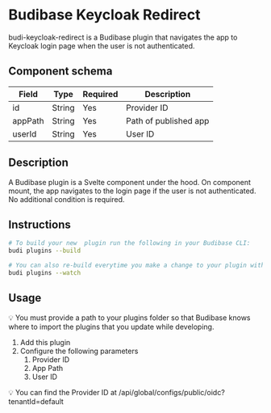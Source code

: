 # Budibase Keycloak Redirect

budi-keycloak-redirect is a Budibase plugin that navigates the app to Keycloak login page when the user is not authenticated.

## Component schema

| Field | Type | Required | Description |
| --- | --- | --- | --- |
| id | String | Yes | Provider ID |
| appPath | String | Yes | Path of published app |
| userId | String | Yes | User ID |

## Description

A Budibase plugin is a Svelte component under the hood. On component mount, the app navigates to the login page if the user is not authenticated. No additional condition is required.

## Instructions

```bash
# To build your new  plugin run the following in your Budibase CLI:
budi plugins --build

# You can also re-build everytime you make a change to your plugin with the command:
budi plugins --watch
```

## Usage

<aside>
💡 You must provide a path to your plugins folder so that Budibase knows where to import the plugins that you update while developing.

</aside>

1. Add this plugin
2. Configure the following parameters
    1. Provider ID
    2. App Path
    3. User ID

<aside>
💡 You can find the Provider ID at /api/global/configs/public/oidc?tenantId=default

</aside>